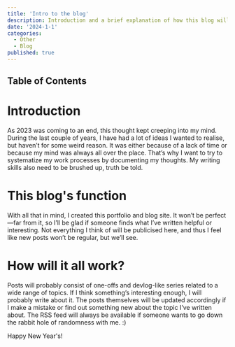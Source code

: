 ```yaml
---
title: 'Intro to the blog'
description: Introduction and a brief explanation of how this blog will function and why I decided to make it in the first place.
date: '2024-1-1'
categories:
  - Other
  - Blog
published: true
---
```


## Table of Contents

# Introduction

As 2023 was coming to an end, this thought kept creeping into my mind. During the last couple of years, I have had a lot of ideas I wanted to realise, but haven’t for some weird reason. It was either because of a lack of time or because my mind was always all over the place. That’s why I want to try to systematize my work processes by documenting my thoughts. My writing skills also need to be brushed up, truth be told.

# This blog's function

With all that in mind, I created this portfolio and blog site. It won’t be perfect—far from it, so I’ll be glad if someone finds what I’ve written helpful or interesting. Not everything I think of will be publicised here, and thus I feel like new posts won’t be regular, but we’ll see.

# How will it all work?

Posts will probably consist of one-offs and devlog-like series related to a wide range of topics. If I think something’s interesting enough, I will probably write about it. The posts themselves will be updated accordingly if I make a mistake or find out something new about the topic I’ve written about. The RSS feed will always be available if someone wants to go down the rabbit hole of randomness with me. :)

Happy New Year's!